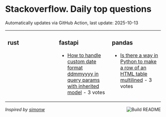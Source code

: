 # Stackoverflow. Daily top questions 

Automatically updates via GitHub Action, last update: <!-- date starts -->2025-10-13<!-- date ends -->


<table><tr><td valign="top" width="33%">

### rust
<!-- rust starts -->

<!-- rust ends -->
</td><td valign="top" width="34%">


### fastapi
<!-- fastapi starts -->
* [How to handle custom date format ddmmyyyy in query params with inherited model](https://stackoverflow.com/questions/79788585/how-to-handle-custom-date-format-dd-mm-yyyy-in-query-params-with-inherited-mod) - 3 votes
<!-- fastapi ends -->
</td><td valign="top" width="34%">


### pandas
<!-- pandas starts -->
* [Is there a way in Python to make a row of an HTML table multilined](https://stackoverflow.com/questions/79788916/is-there-a-way-in-python-to-make-a-row-of-an-html-table-multi-lined) - 3 votes
<!-- pandas ends -->
</td></tr></table>

<a href="https://github.com/hp0404/hp0404/actions"><img src="https://github.com/hp0404/hp0404/workflows/Build%20README/badge.svg" align="right" alt="Build README"></a> <p>*Inspired by  [simonw](https://github.com/simonw/simonw)*</p>
